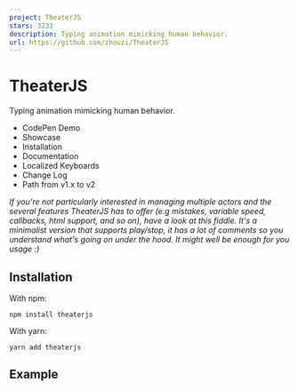 ```yaml
---
project: TheaterJS
stars: 3233
description: Typing animation mimicking human behavior.
url: https://github.com/zhouzi/TheaterJS
---
```


TheaterJS
=========

Typing animation mimicking human behavior.

-   CodePen Demo
-   Showcase
-   Installation
-   Documentation
-   Localized Keyboards
-   Change Log
-   Path from v1.x to v2

_If you're not particularly interested in managing multiple actors and the several features TheaterJS has to offer (e.g mistakes, variable speed, callbacks, html support, and so on), have a look at this fiddle. It's a minimalist version that supports play/stop, it has a lot of comments so you understand what's going on under the hood. It might well be enough for you usage :)_

Installation
------------

With npm:

```
npm install theaterjs
```

With yarn:

```
yarn add theaterjs
```

Example
-------

<div id\="vader"\></div\>
<div id\="luke"\></div\>

<script src\="path/to/theater.min.js"\></script\>
<script\>
  var theater \= theaterJS();

  theater
    .on("type:start, erase:start", function() {
      // add a class to actor's dom element when he starts typing/erasing
      var actor \= theater.getCurrentActor();
      actor.$element.classList.add("is-typing");
    })
    .on("type:end, erase:end", function() {
      // and then remove it when he's done
      var actor \= theater.getCurrentActor();
      actor.$element.classList.remove("is-typing");
    });

  theater.addActor("vader").addActor("luke");

  theater
    .addScene("vader:Luke...", 400)
    .addScene("luke:What?", 400)
    .addScene("vader:I am", 200, ".", 200, ".", 200, ". ")
    .addScene("Your father!")
    .addScene(theater.replay);
</script\>

Documentation
-------------

To get started, you'll first need to create a new TheaterJS object by eventually providing some options.

**Example**

var theater \= theaterJS({ locale: "fr" });

**Usage**

theaterJS(<options\>)

Param

Default

Description

options

`{autoplay, locale, minSpeed, maxSpeed}`

Options _(see below)_.

Breakdown of the available options:

Option

Default

Description

autoplay

`true`

If true, automatically play the scenario (when calling `addScene`).

locale

`detect`

Determine which keyboard to use when typing random characters (mistakes). Note: `"detect"` is an option to detect the user's locale and use if it's supported.

minSpeed

`{ erase: 80, type: 80 }`

Minimum delay between each typed characters (the lower, the faster).

maxSpeed

`{ erase: 450, type: 450 }`

The maximum delay between each typed characters (the greater, the slower).

Regarding minSpeed and maxSpeed, you can also just pass a number instead of an object. If you do so, this value will be used for both the erase and type speed, e.g:

{
  "minSpeed": {
    "erase": 80,
    "type": 80
  },

  "maxSpeed": {
    "erase": 450,
    "type": 450
  }
}

Is equivalent to:

{
  "minSpeed": 80,
  "maxSpeed": 450
}

TheaterJS objects have two public (read only) properties:

-   `theater.options`: object's options.
-   `theater.status`: object's status (whether "playing", "stopping" or "ready").

### addActor

Add an actor to the casting.

**Example**

var theater \= theaterJS();

theater
  .addActor("vader")
  .addActor("luke", 0.8, ".luke-selector")
  .addActor("yoda", { accuracy: 0.4, speed: 0.6 }, function(displayValue) {
    console.log("%s said yoda", displayValue);
  });

**Usage**

theater.addActor(<name\>, <options\>, <callback\>)

Param

Default

Description

name

Name used to identify the actor.

options

0.8

Actor's options **(see below)**.

callback

**(see below)**

A function to call when actor's display value changes.

Actors have two options:

-   `accuracy` (number between 0 and 1): used to determine how often an actor should make mistakes.
-   `speed` (number between 0 and 1): used to determine how fast the actor types.

Note: the delay between each typed character varies to "mimick human behavior".

An actor callback is a function that is called when its display value is set. It can also be a string, in such case TheaterJS will assume it's a DOM selector and will look for the corresponding element. It's then going to set the element's innerHTML when the value changes. You can safely ignore this argument if you gave the target element an id with the name of the actor, i.e:

theater.addActor("vader");

In this situation, TheaterJS will look for an element that matches the selector `#vader`. Also note that the actor will have an additional `$element` property referring to the DOM element when using a selector string.

### getCurrentActor

Return the actor that is currently playing.

**Example**

var theater \= theaterJS();

theater
  .addActor("vader")
  .addScene("vader:Luke...")
  .addScene(function(done) {
    var vader \= theater.getCurrentActor();
    vader.$element.classList.add("dying");
    done();
  });

**Usage**

theater.getCurrentActor();

### addScene

Add scenes to the scenario and play it if `options.autoplay` is true.

**Example**

var theater \= theaterJS();

theater
  .addActor("vader")
  .addScene("vader:Luke... ", "Listen to me!", 500)
  .addScene(theater.replay);

**Usage**

theater.addScene(<scene\>)

A scene can be of 5 different types:

theater
  .addScene("vader:Luke... ") // 1
  .addScene(800) // 2
  .addScene("I am your father!") // 3
  .addScene(\-7) // 4
  .addScene("mother!")
  .addScene(function(done) {
    // do stuff
    done();
  }); // 5

1.  `.addScene('vader:Luke... ')` erase actor's current display value, then type the new value.
2.  `.addScene(800)` make a break of `800` milliseconds before playing the next scene.
3.  `.addScene('I am your father!')` append value to the current actor's display value.
4.  `.addScene(-7)` erase `7` characters.
5.  `.addScene(fn)` call fn which receives a done callback as first argument (calling `done()` plays the next scene in the scenario).

Note that addScene actually accepts an infinite number of arguments so you could just do:

theater
  .addScene("vader:Luke... ", 800, "I am your father!")
  .addScene(\-7, "mother!")
  .addScene(fn);

### getCurrentSpeech

Return the speech that is currently playing.

**Example**

var theater \= theaterJS();

theater
  .addActor("vader")
  .addScene("vader:Luke...")
  .on("type:start", function() {
    console.log(theater.getCurrentSpeech()); // outputs 'Luke...'
  });

**Usage**

theater.getCurrentSpeech();

### play

Play the scenario.

**Example**

var theater \= theaterJS({ autoplay: false });

theater.addActor("vader").addScene("vader:Luke...");

document.querySelector("button").addEventListener(
  "click",
  function() {
    theater.play();
  },
  false
);

**Usage**

theater.play();

### replay

Replay the scenario from scratch (can be used as a callback to create a loop).

**Example**

var theater \= theaterJS();

theater
  .addActor("vader")
  .addScene("vader:Luke...")
  .addScene(theater.replay);

**Usage**

theater.replay();

### stop

Stop the scenario after the current playing scene ends.

**Example**

var theater \= theaterJS();

theater.addActor("vader").addScene("vader:Luke... ", "I am your father...");

document.querySelector("button").addEventListener(
  "click",
  function() {
    theater.stop();
  },
  false
);

**Usage**

theater.stop();

### on

Add a callback to execute when an event is emitted (e.g when a scene starts/ends).

**Example**

var theater \= theaterJS();

theater
  .on("type:start, erase:start", function() {
    var actor \= theater.getCurrentActor();
    actor.$element.classList.add("blinking-caret");
  })
  .on("type:end, erase:end", function() {
    var actor \= theater.getCurrentActor();
    actor.$element.classList.remove("blinking-caret");
  });

theater.addActor("vader").addScene("vader:Luke...");

**Usage**

theater.on(<eventName\>, <callback\>)

Param

Default

Description

eventName

Event's name to listen to.

callback

Function to call when the event got published.

The callback function receives the event's name as first argument.

A couple of things to note:

-   Listen to all event by using the shortcut: `theater.on('*', callback)`.
-   An event is emitted when a sequence starts (`sequence:start`) and ends (`sequence:end`), e.g `theater.addScene('vader:Luke.', 'vader:I am your father.')` is one sequence.
-   An event is emitted when the scenario starts and ends, respectively `scenario:start` and `scenario:end`.
-   The scenario is stoppable within `:end` event listeners. It means that calling `theater.stop()` within a callback that listen for the `:end` of a scene will stop the scenario. This is useful for asynchronous callbacks (e.g animations).

Localized Keyboards
-------------------

When making a mistake, an actor's gonna type a random character near the one he intended to. Those characters are taken from a "mapped" keyboard that you can configure on TheaterJS' instantiation: `theaterJS({locale: 'en'})`.

Change Log
----------

### 3.2.0 - 2018-06-04

-   add "getCurrentSpeech()"

### 3.1.0 - 2016-11-14

-   add "main" property to the package.json
-   remove irrelevant files from the npm package

### 3.0.0 - 2016-03-20

-   disabling the erase option should still clear display value

### 2.2.1 - 2016-03-19

-   fix end scenes event that throwed an error due to how `.replay()` works

### 2.2.0 - 2016-03-17

-   publish an event when the scenario starts and ends
-   scenario should be stoppable in `:end` events callbacks

### 2.1.0 - 2016-03-15

-   emit an event when a sequence starts and ends

### 2.0.2 - 2016-03-13

-   compile a non-minified version along with the minified one
-   fix `window` detection
-   fix bower.json configuration
-   add support for slash-less void elements (e.g `<br>` instead of `<br/>`)
-   fix play/stop issue #49
-   add option to configure erase's min/max speed independently

### 2.0.1 - 2015-11-02

-   publish to npm, fix for non-browser environment
-   add a `.npmignore` file
-   add source map

### 2.0.0 - 2015-11-02

-   Brand new version
